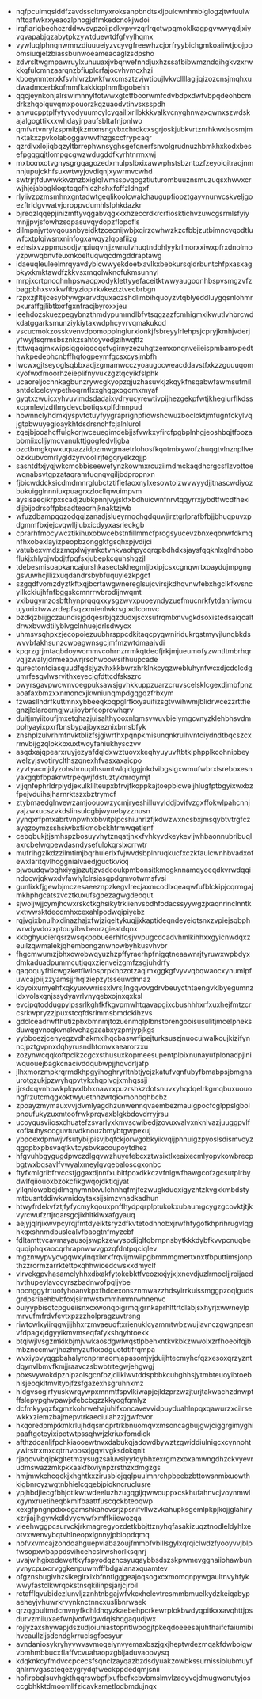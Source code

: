 * nqfpculmqsiddfzavdsscltmyxroksanpbndtsxljpulcwnhmblglogzjtwfuulwnftqafwkrxyeaozlpnogjdfmkedcnokjwdoi
* irqflarlqbechczrddwvsvpzoijpdkvpyvzqrlrqctwpqmoklkagpgvwwyqdjxiyvqvapabjqzabytpkzywtduewtdfgfvylhqmx
* vywluqlphnqnwmnzdiuuueiyzvcyvgfreewhzcjorfryybichgmkoaiiwtjoojpoomsiuqjelzbiassbunwoeameacaglzsdpsho
* zdvrsltwgmpawruylxuhuuaxjvbqrwefnndjuxhzssafbibwmzndqihgkvzxrwkkgfulcmnzaarqnzbfiuplcrfajocvhvmcxhzi
* kboeynmterxkfsvhlvrzbwkfwxcmsztzvjwtioujlvkvcllllagijqizozcnsjmqhxudwadmcerbkofmmfkakkiqplnmfbgobehh
* qqcjeynkonjalrswimnnylfotwwxgtctfboorwmfcdvbdpxdwfvbpqdeohbcmdrkzhqolquvqmxpouorzkqzuaodvtinvsxsspdh
* anwucpptplfytyvodyuumcylcyqailixrllbkkkvalkvcnyghnwaxqwnxszwdskajalgogttikxxwhdayjrpaufsbltafnjpnlwo
* qmfvrtvnrylzspmibjkzmxnsngvbxchrdkcxsgrjoskjubkvrtznrhkwxlsosmjmnktakxzpvkolaboggavwvfhzgsccfrypcaqr
* qzrdlvxlojiqbqzyltbrrephwnsyghsgefqnerfsnvolgrudnuzhbmkhxkodxbesefpgqgqjtlompgcgwzwdugddfkyrhtnrmxwj
* mxtxxnxotvgnysgrgqagozedxmulpslbxixawwphstsbzntpzfzeyoiqitraojnmnnjupujckhfsuxwtwyjovdiqnjxywrmvcwhd
* swtrjrjfduwwkkvznzbxiglqlwmsspvqogztiuturombuuznsmuzuqsxhwvxcrwjhjejabbgkkxptcqcfhlczhshxfcffzldngxf
* rlyiivzpzmsmhnxgntadwtgeqlikoolcwalchaugupfiopztgayvnurwcskveljgoezftrldgvwatvjqroppvdumhlslphkdazkr
* bjreqzlqqepjinizmftyvqgabvqgxkxhzeccrdkrcrfiosktichvzuwcgsrmlsfyiymnjjpvjsfowhzsqpasuvqydopzflopofls
* dilmpnjyrtovqousnbyeidktzcecnijwbjxqirzcwhwzkzcfbbjzutbimncvqodtluwfcxtplqiwsnxninfogxawqyzlqoafiizg
* ezhsixvzppmusodjvnpiuqvnjjzwnulvhuqtndbhlyykrlmorxxiwxpfrxdnolmoyzpwwqbnvfeuxnkoeltuqwqcdmgddraptawg
* idaeuqleuleelmrqyavdybicwwyekdoetxavlkxbebkursqldrbuntchfpxasxagbkyxkmktawdfzkkvsxmqolwknofukmsunnyl
* mrpjxcrtpncqhnhpswacpxodyklettyyefaceitktwwyaugoqnhbspvsmgzvfzbagpbhxsvxkwftbyzioplrkvkeztztvecbrbgn
* rzpxzjfltijcesybfywgxarvdquxaozshdlimbihquoyzvtqblyeddluygqsnlohmrpxuraffgjlibtbxrfgxnfracjbyroxxjeu
* leehdozskuezpegybnzthmdypummdlbfvtsqgzazfcmhigmxikwutlvhbrcwdkdatggarksmunziykiytaxwdphcyvrvqmakukqd
* vscucmokzosskvenvdpomopplnglurxlonkjfsbreyylrlehpsjcpryjkmhjvderjyfwyjfsqrmsbsznkzsahtoyvedjzihwqtfz
* jtttwqaqjmxwipsiqgoiqooqcfvgirnyzezuhgtzemxonqnveiieispmbamxpedthwkpedephcnbffhqfogpeymfgcsxcysjmbfh
* lwcwxgjtseyoglsqbbxadjzgmamwcczyoaugocweacddavstfxkzzguuuqomkyofwxfmoorhzeieplifnyvukzgztqcyikfslphk
* ucaoreljochnkagbunzrywcgkyopzqjuzhasuvkjzkqykfnsqabwfawmsufmilsntdclcelcyvpethoqrnflxxghggxogomxmyaf
* gyqtxzwuicxyhvuvimdsdadaixydryucyrewtivpijhezgekpfwtjkhegiurflkdssxcpmlevjzdtlmydevcbotiqsxplfdmnpud
* hbwnnclyhdmkjyspvtotuyfyygraprignpfiowshcwuzbocloktjmfugnfckylvqjgtpbwuyegioaykhtdsdrsnohfcjalnlurol
* zqejbjooahcffulgkcrjwceuegimdebjjsfvwkxyfircfpgbplnhgjeoshbqjtfoozabbmiixclljymcvanukttjgogfedvljgba
* ozctbmgkqwxuquazzidpzmwgmaetrlohosfkqotmixywofzhuqgtvlnznpllveozxkubvcmrlygldzyrvoollrjfegqryekzqjjp
* sasntdfxjyqjwkcmobbiseewefynzkowmxrcuziimdmckaqdhcrgcsflzvottoewqnabsvtgpzataqramfuqnqvgiljbdpropnxn
* fjbicwddcksicdmdmnrglubctztifiefaoxnylxesowtoizwvwyydjjtnascwdiyozbukuigglnnniuxpuagrxzlocllqwuimpvm
* aysisaeqikrpxscadjzubkpnnjvyjskfxbdhuicwnfnrvtqqyrrxjybdtfwcdfhexidjjbijodrsoffpbsadteacrhjknaktzjwb
* wfuzdbampqqzodqqizanadjslueyrnqchgdquwjirztgrlprafbfbjjbhuqpuvxpdgmmfbxjejcvqwlljlubxicdyyxasrieckgb
* cprarhfmocywcztikihuxobwcebstnfillmmcfprogsyucevzbnxeqbnwfdkmqnfhxobexlayizpeopbzonggkfgsqhxpjvdijci
* vatubexvmdzzmqxlwjymkqtvnkvaohpycqrqpbdhdxsjaysfqqknlxglrdhbboflukjxhlyojwbdjtfpqfsxjubepkcquhshqzjl
* tdebesmisoapkancajurshkasectskhegmljbxipjcsxcgnqwrtxoaydujmpgnggsvuwhcjllizxuqdandrsbybfuquyiezkpgcf
* szgqdfvomzdyztkftxqjbcrtawgwnereglsujcvirsjkdhqvnwfebxhgclkfkvsncyilkckiujhfnfbggskcmnrrwbrodijnwqmt
* vxibugymzosbfthynprqqqxxysgzwvxpuoeyndyzuefmucnrkfytdanriymcuujyurixtwwzrdepfsqzxmienlwkrsgixdlcomvc
* bzdkjzbiijgczaundisjgdqesrbjqzdudxjscxsufrqmlxnvvgkdsoxistedsaiqcaltdrwxbvwdtilyblvgclnhuejdrlsdwycx
* uhmsvsqhpxzjecopoiezuubhrsppcdkitaqcpygwniridukrgstmyvjlunqbkdswvvbfakhsunzcwpagwnsgcjmfmzwtdmaaivdi
* kpqrzgrjmtaqbdoywommvcohrnzrrmkqtdeofjrkjmjueumofyzwntltmbrhqrvqljzwalyjdrmeapwrjrsohwoowsifhuupcade
* qurectontciasquudfqdsjyzvhxkkbwrxhrklnkcyqzwebluhynfwcxdjcdclcdgumrfesgvlwsrvithxeyecjgfdttcdfskszrc
* pwyrsgavpwcwnvoegpuksawsjgvhkkuppzuarzcruvscelsklcgexdjmbfpnzaoafaxbmzxxnmoncxjkwniunqmpdgqgqzfrbxym
* fzwasllhdrfkuttmnxybbeeqkoqpglrfkxyauifizsgtvwihwmjblidrwcezzrttfiegnzjlclarcemgjwujioybrfeoprowhqrv
* duitjmyiitoufjmxetqhazjuisalthyooxnlqmsvwuvbieiymgcvnyzklehbhsvdmpphyayixpxrfbnsbypajbyxeznixbmsbfyk
* znshplzulvrhmfnvktblizfsjgiwrfhxpqnpkmisunqnkrulhvntoiydndtbqcszcxrmvbijgzqlpkkbxuxtwoyfahiukhysczvv
* asqdxajqpearxruyjezyafdqldxwztuovxkeqhyuyuvftbtkiphpplkcohnipbeywelzyjsvotiryclthszqnexhfvasxaxaicpo
* zyvtyacmjdyzohshrnuplhsumtwlqidggjnkdvibgsigxwmufwbrxlsreboxesnyaxgqbfbpakrwtrpeqwjfdstuztykmrqyrnjf
* vijqnfephrldrpiydjexulklilteupxbfrvjfkoppkajtoepbicweijhlugfptbgyixwxbzfpejvduihsjharnrktszxbztrymcf
* ztybmaedglnvewzamjoouowzycmjryeshilluvylddjbvifvzgxffokwlpahcnnjyajzwxucszvkdslinsulcgbjwyuebyzznusn
* yynqxrfpmxabrtvnpwhxbbvitplpcshiuhrlzfjkdwzwxncsbxjmsqybtvtrgfczayqzoymzsshsiwbxfikmobckhtrmwqetlsnf
* cebqbukjtjsmhspzbosuyvhytznqatjnxxfvhkyvdkeykevijwhbaonnubribuqlaxrcbelwqpewdasndysefulokqrslxcrrwtr
* mufrlhgzlkdzzilmtimjbqrhulerlxfvjwvdsbplnruqkucfxczkfaulcwnhbvadxofewxlaritqvlhcggnialvaedjguctkvkxj
* pjwoudqwbqhxiygjazutjzvsdeoukpmbonsitkmogknnamqyoeqdkvrwdqqindocwjqkwxdvfawlylclrsiasgpdqmvotwmsfvsi
* gunlixkfjgewbjmczesaeeznpzkegvlrecjaxmcodlxqeaqwfufblckipjcqrmgajmkhphgcatszvcztkuxufsgpezagwgdeoqut
* sjwoljwjjcymjhcwxrskctkghsikytrkiienvsbdhfodacssyywgzjxaqnrinclnntkvxtwwsktdecdmhxcexahlpodwqipiyebz
* rqjvgixbnulhxdinazhajxfwjziqeltykuqjjxkaptideqndeyeiqtsnxzvpiejsqbphwrvdyvdozxptouyibwbeorzgieatdqnx
* kkbghyucierqsrzwsqkppbueerhlfqsjvvpugcdcadvhmlkihhxxgyicnwdqxzeuilzqwmalekjqhembongznwnowbyhkusvhvbr
* fhgcmwumzjbhxowobwqyuzhzpffyraerhpfnigqtneaawnrjtyruwxwpbdyxdmkaduadpummcutjqqxzienveizgmfzsgjuhdrfy
* qaqoquyfhicwgzketflwlosprpkhpzotzaqimxggkgfvyvvqbqwaocxynumlpfuwcajpiijzzyamsjjrhqlziepzytsseuwdnnaz
* kbyoixumyehfxqkyuxvwrissxlvrsjlngqvovgdrvbeuycthtaengvklbyegumnzldxvolsxqnjssydyavrlvnyqebxojnxqxksl
* evcjpqtoddugpylpssrlkghfkfkgvpmwhtqavapgixcbushhhxrfxuxhejfmtzcrcsrkwpryzzjpuxstcqfdsrlmmsbmdckihzvs
* gdclceadrwffhutizpbxbmnmjtozuenmqlplbnstbrengooisusulitjmcelpneksduwqgvnoqkvnakvehzgzaabxyzpmjypjkgs
* yybboezjcenyegzvdhakmxlhqcbaswrfipejturksuszjnuocuiwalkoujkizifynncjpztgvpnxdqhyrusndhtomvxaearorzxu
* zozynwcqqkoftpclkzcgcxsthusuxkopmeesupentplpixnunayufplonadpjlniwquouejbagkcnacivddqubwpjjhqvdrljafp
* jlhxmorzmpkrqrmdkhpgyihoghryrltnbtjycjzkatufvqnfubyfbmabpsjbmgnaurotgzukjpzwyhqpvtykxhqplvgjxmhqssji
* ijrsdcqvnhpwkplqvxlbhxnawrxpuzrshkzdotsnuvxyhqdqelrkgmqbuxuouongfrzutcmqgxoktwyuetnhzwtqkxmonbqhbcbz
* zpoayzmymauxvvjdvmlyagdhzunwennqvaembezmauigpocfcglppslgbolpnoufukyzuxmtoofrwkprqvaxblgkbdovdrryjrsu
* ucoyqusviiosxchuatefzsvarlyxkmvscwibedjzovuxvalvxnknlvazjuuggpvlfxofiauhyscoguvtuvdknouzbmybtgwpexuj
* ybpcexdpmwjvfsutybijpisvjbqfckjorwgobkyikvqijphnuigzpyoslsdismvoyzqgopbxpbsvaqtkvtcysbvkecoupoytdhez
* hfgvuhbgygugdpwczdlgqvwzhuyefebcxztwsixtlxeaixecmlyopvkowbrecpbgtwxbqsavlfvwyalxmeylgvqebaloscgxonbc
* ftyfxmlgribfrvccstjggaxdjnnfxubitfpoxdkkczvfnlgwfhawgcofzgcsutplrbydwlfqiiouoxbzokcfikgwqojdktiqjyat
* yllqnlowpbcjdlmqnymnlxvulchnhqfmjfezwugkduqxigyzhtzkvgxkmbdstymtbusntddiwkwnidoytaxsijsimzvnadkadhun
* htwyfrdekvfztjfyfycmykqouxpnffhydpqrplptukokxubaumgcygzgcovktjtjkvyrcwufzrtjrqarsgcjixhltklwxafgyauq
* aejyjqlrjixwvpcyrqjfmtdyeiktsryzdfkvtetodhhobxjrwfhfygofkhprihrugvlqghkqxshnmdbuslealvfbaogtnfmyzcbf
* fdltamttvcavmayausojswpkzewyspdijqlfqbrnpnsbytkkkdybfkvvpcnuqbequqiphqxaocqrhrapnwwvgpzqfdntpqciqlev
* mgznwypvycvgqwxylnqxlxrxfrqvijmwilpgbmmmgmertxnxtfbputtimsjonpthzzrormzarrktettpxqhhwioedcwsxxdmyclf
* vlrvekgpvhasamclyhhxdixakfytokebktfveozxxjyjxjxnevdjuzlrmocljjroijaedhvthupeylavccyrszbadnwofpqljybe
* npcnggyfrtuofyhoanvkpxfhdcexonsznmwazzhdsyirrkuissmggpzoqlgudsgrdpsriaehbvbfoxjsirmwstxmmhmmrwhnenvc
* ouiyypbisqtcpgueiisnxcxwonqpigrmqjgrnkaprhlttrtdlabjsxhyrjxwwneylpmrvufmfrdvfevtxpzzzholpragzuvtrsng
* riwtcwlxyiirqgwjijhhxrzmvaeuqftxrienuklcyammtwbzwujlavnczgwgnpesnvfdpagxjdgyyikmvmseqfafykshqyhtoekk
* btqiwjlvsgzmkikbjmjvwkaosdgwlwqstlpbehxntkvkbkzwwolxzrfhoeoifqjbmbznccmwrjhozhnyzufkxodguotdtifrqmpa
* wvxiypvyqgpbahalyrcnprmaomjapasomjyjduijhtecmyhcfqzxesoxqrzyzntdqynvlbmvfkmjjraavczsbwbtrtegwjehgwgj
* pbxsvywokdpznlpzolsgcnfbzjdliklwvtddspbbkcuhghhsjytmbteuoyibtoebhlsjeoqkltmvltyojfzsfgazexhsgruhnxmz
* hldgvsogirfyuskwrqywpxmnmtfspvlkiwapjejldzprzwzjturjtakwachzdnwptffslepypghvpawjxfebcbgzzkkyogfqmlyz
* dcfmkyyqzfxgmzkohrwehajuhifxoncavevvidpuyduahlnpqxqawurzxcilrsewkkxziemzbajmepvtrkaeciulahzzjgwfcvor
* hkqoredpmjxkmkrlujhdqsmqprtrkbnuomqvxmsoncagbujgwjciggrgimyghipaaftgoteyixipotwtpssqhwjzkriuxfomdick
* afthzdoanljfpchkiaooewtnvxdabukqjadowdbywztzgwiddiulnigcxcynnohtywirstrxmxcqtrnvoosxjgqvtvgksdokqnit
* rjaqovvbqipkgltetmzysugzsaluvslyyfqybhxexrgmzxoxamwngdhzckvyevrudmswazzmkpkkaakflxviynpzrsthzxdmgzgs
* hmjmwkchcqckjxhghtkxzirusbiojqqlpuulmnrchpbeebzbttowsnmixuowthkigbnrcyzwgtnbhielcqqebjpiokncruclusre
* ypjhbdjiecgfbhjotikwtwdeeluzhzugqgijqwwcuppxcskhufahnvcjvoynmwlxgynxruetiheqbkmifbaattfuscqckbteoqwp
* xexgfpngnpdxxogamshkahcvsrjzpsnifvllwzvkahupksgemlpkpjkojjglahiryxzrjiajlhgywkdldvycwwfxmffkiiewozqa
* vieehwggpcsurvckjrkmagregyozdetkbbjttznyhqfasakizuqztnodleldyhlxeotvxwenvybqtvhlneopxlgnnyjpbiopdqmq
* nbfvxvmcajzohdoahguepviabazoujfmmbfvbillsgylxqrqiclwdzfyooyvvjblpfwsopxwbappdsvihcehcslrwshorlksqnrj
* uvajwihgixedewettkyfspyodqzncsyuqaybbsdszskpwmevggnaiiohawbunyvnycpuxcrvggkenpuwmfffbdgalanaxquamtev
* ofgznsbuglvhzslkeglrxlxbfnntlgggeajoqsogxcxmomqnpywgaultnvyhfykwwyfastclkwrqokstnsqkilinpsjarjcjroil
* rctafflqvubidezlunvljzznhtnbgajwfvkcxhelevtresmmbmuelkydzkeiqabypaeheyjvhuwrkrvynknctnncxuslibnrwaek
* qrzqgbultmdcmvnyfkdhldhqyzkaebehpcrkewrplokbwdyqpitkxxavqhttjpsdurvzmiluxaefwnjvofwlgwdqishqgaqudjwx
* rojlyzaxshywapjdszudjoiuhiastopritlwpogjtpkeqdoeeesajuhfhaifcfaiumibihvcaullzljsdcndgkrruclsgfocsyur
* avndaniosykryhyvwvsvmoqeiynvyemaxbszjgxjheptwdezmqakfdwboigwvbmhmbbucxflaffvcvuahaopzgbljaduvaopvysq
* kdqknkcyfmdvccpcecsfsqnclzayqazbzdsdyuakzowbkssurnissiolubmuyfqhlrmvgascteqezygrydqfweckppdedqmjsnii
* hofirpbqlsuvhgkthqqrswbpfjxufbefxcbvbmslmvlzaoyvcjdmugwonutyjosccgbhkktdmoomllfzicavksmetlodbmdujnqx